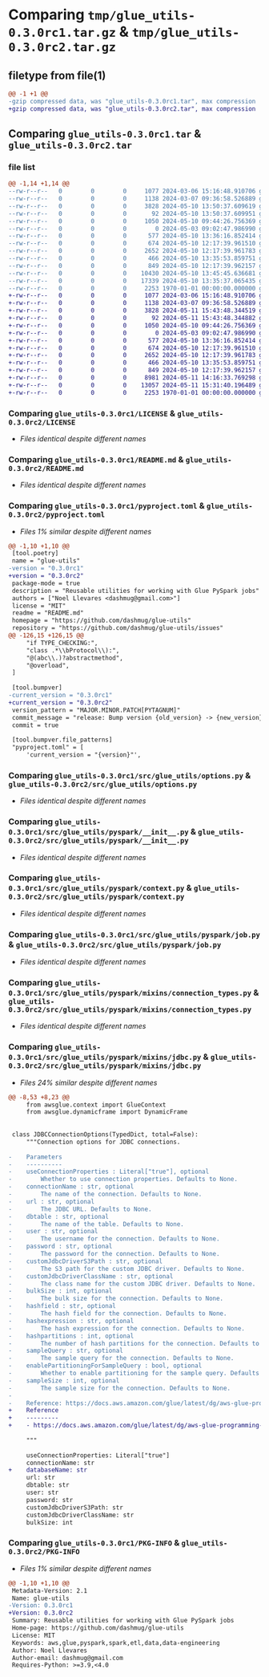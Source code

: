 # Comparing `tmp/glue_utils-0.3.0rc1.tar.gz` & `tmp/glue_utils-0.3.0rc2.tar.gz`

## filetype from file(1)

```diff
@@ -1 +1 @@
-gzip compressed data, was "glue_utils-0.3.0rc1.tar", max compression
+gzip compressed data, was "glue_utils-0.3.0rc2.tar", max compression
```

## Comparing `glue_utils-0.3.0rc1.tar` & `glue_utils-0.3.0rc2.tar`

### file list

```diff
@@ -1,14 +1,14 @@
--rw-r--r--   0        0        0     1077 2024-03-06 15:16:48.910706 glue_utils-0.3.0rc1/LICENSE
--rw-r--r--   0        0        0     1138 2024-03-07 09:36:58.526889 glue_utils-0.3.0rc1/README.md
--rw-r--r--   0        0        0     3828 2024-05-10 13:50:37.609619 glue_utils-0.3.0rc1/pyproject.toml
--rw-r--r--   0        0        0       92 2024-05-10 13:50:37.609951 glue_utils-0.3.0rc1/src/glue_utils/__init__.py
--rw-r--r--   0        0        0     1050 2024-05-10 09:44:26.756369 glue_utils-0.3.0rc1/src/glue_utils/options.py
--rw-r--r--   0        0        0        0 2024-05-03 09:02:47.986990 glue_utils-0.3.0rc1/src/glue_utils/py.typed
--rw-r--r--   0        0        0      577 2024-05-10 13:36:16.852414 glue_utils-0.3.0rc1/src/glue_utils/pyspark/__init__.py
--rw-r--r--   0        0        0      674 2024-05-10 12:17:39.961510 glue_utils-0.3.0rc1/src/glue_utils/pyspark/context.py
--rw-r--r--   0        0        0     2652 2024-05-10 12:17:39.961783 glue_utils-0.3.0rc1/src/glue_utils/pyspark/job.py
--rw-r--r--   0        0        0      466 2024-05-10 13:35:53.859751 glue_utils-0.3.0rc1/src/glue_utils/pyspark/mixins/__init__.py
--rw-r--r--   0        0        0      849 2024-05-10 12:17:39.962157 glue_utils-0.3.0rc1/src/glue_utils/pyspark/mixins/connection_types.py
--rw-r--r--   0        0        0    10430 2024-05-10 13:45:45.636681 glue_utils-0.3.0rc1/src/glue_utils/pyspark/mixins/jdbc.py
--rw-r--r--   0        0        0    17339 2024-05-10 13:35:37.065435 glue_utils-0.3.0rc1/src/glue_utils/pyspark/mixins/s3.py
--rw-r--r--   0        0        0     2253 1970-01-01 00:00:00.000000 glue_utils-0.3.0rc1/PKG-INFO
+-rw-r--r--   0        0        0     1077 2024-03-06 15:16:48.910706 glue_utils-0.3.0rc2/LICENSE
+-rw-r--r--   0        0        0     1138 2024-03-07 09:36:58.526889 glue_utils-0.3.0rc2/README.md
+-rw-r--r--   0        0        0     3828 2024-05-11 15:43:48.344519 glue_utils-0.3.0rc2/pyproject.toml
+-rw-r--r--   0        0        0       92 2024-05-11 15:43:48.344882 glue_utils-0.3.0rc2/src/glue_utils/__init__.py
+-rw-r--r--   0        0        0     1050 2024-05-10 09:44:26.756369 glue_utils-0.3.0rc2/src/glue_utils/options.py
+-rw-r--r--   0        0        0        0 2024-05-03 09:02:47.986990 glue_utils-0.3.0rc2/src/glue_utils/py.typed
+-rw-r--r--   0        0        0      577 2024-05-10 13:36:16.852414 glue_utils-0.3.0rc2/src/glue_utils/pyspark/__init__.py
+-rw-r--r--   0        0        0      674 2024-05-10 12:17:39.961510 glue_utils-0.3.0rc2/src/glue_utils/pyspark/context.py
+-rw-r--r--   0        0        0     2652 2024-05-10 12:17:39.961783 glue_utils-0.3.0rc2/src/glue_utils/pyspark/job.py
+-rw-r--r--   0        0        0      466 2024-05-10 13:35:53.859751 glue_utils-0.3.0rc2/src/glue_utils/pyspark/mixins/__init__.py
+-rw-r--r--   0        0        0      849 2024-05-10 12:17:39.962157 glue_utils-0.3.0rc2/src/glue_utils/pyspark/mixins/connection_types.py
+-rw-r--r--   0        0        0     8981 2024-05-11 14:16:33.769298 glue_utils-0.3.0rc2/src/glue_utils/pyspark/mixins/jdbc.py
+-rw-r--r--   0        0        0    13057 2024-05-11 15:31:40.196489 glue_utils-0.3.0rc2/src/glue_utils/pyspark/mixins/s3.py
+-rw-r--r--   0        0        0     2253 1970-01-01 00:00:00.000000 glue_utils-0.3.0rc2/PKG-INFO
```

### Comparing `glue_utils-0.3.0rc1/LICENSE` & `glue_utils-0.3.0rc2/LICENSE`

 * *Files identical despite different names*

### Comparing `glue_utils-0.3.0rc1/README.md` & `glue_utils-0.3.0rc2/README.md`

 * *Files identical despite different names*

### Comparing `glue_utils-0.3.0rc1/pyproject.toml` & `glue_utils-0.3.0rc2/pyproject.toml`

 * *Files 1% similar despite different names*

```diff
@@ -1,10 +1,10 @@
 [tool.poetry]
 name = "glue-utils"
-version = "0.3.0rc1"
+version = "0.3.0rc2"
 package-mode = true
 description = "Reusable utilities for working with Glue PySpark jobs"
 authors = ["Noel Llevares <dashmug@gmail.com>"]
 license = "MIT"
 readme = "README.md"
 homepage = "https://github.com/dashmug/glue-utils"
 repository = "https://github.com/dashmug/glue-utils/issues"
@@ -126,15 +126,15 @@
     "if TYPE_CHECKING:",
     "class .*\\bProtocol\\):",
     "@(abc\\.)?abstractmethod",
     "@overload",
 ]
 
 [tool.bumpver]
-current_version = "0.3.0rc1"
+current_version = "0.3.0rc2"
 version_pattern = "MAJOR.MINOR.PATCH[PYTAGNUM]"
 commit_message = "release: Bump version {old_version} -> {new_version}"
 commit = true
 
 [tool.bumpver.file_patterns]
 "pyproject.toml" = [
     'current_version = "{version}"',
```

### Comparing `glue_utils-0.3.0rc1/src/glue_utils/options.py` & `glue_utils-0.3.0rc2/src/glue_utils/options.py`

 * *Files identical despite different names*

### Comparing `glue_utils-0.3.0rc1/src/glue_utils/pyspark/__init__.py` & `glue_utils-0.3.0rc2/src/glue_utils/pyspark/__init__.py`

 * *Files identical despite different names*

### Comparing `glue_utils-0.3.0rc1/src/glue_utils/pyspark/context.py` & `glue_utils-0.3.0rc2/src/glue_utils/pyspark/context.py`

 * *Files identical despite different names*

### Comparing `glue_utils-0.3.0rc1/src/glue_utils/pyspark/job.py` & `glue_utils-0.3.0rc2/src/glue_utils/pyspark/job.py`

 * *Files identical despite different names*

### Comparing `glue_utils-0.3.0rc1/src/glue_utils/pyspark/mixins/connection_types.py` & `glue_utils-0.3.0rc2/src/glue_utils/pyspark/mixins/connection_types.py`

 * *Files identical despite different names*

### Comparing `glue_utils-0.3.0rc1/src/glue_utils/pyspark/mixins/jdbc.py` & `glue_utils-0.3.0rc2/src/glue_utils/pyspark/mixins/jdbc.py`

 * *Files 24% similar despite different names*

```diff
@@ -8,53 +8,23 @@
     from awsglue.context import GlueContext
     from awsglue.dynamicframe import DynamicFrame
 
 
 class JDBCConnectionOptions(TypedDict, total=False):
     """Connection options for JDBC connections.
 
-    Parameters
-    ----------
-    useConnectionProperties : Literal["true"], optional
-        Whether to use connection properties. Defaults to None.
-    connectionName : str, optional
-        The name of the connection. Defaults to None.
-    url : str, optional
-        The JDBC URL. Defaults to None.
-    dbtable : str, optional
-        The name of the table. Defaults to None.
-    user : str, optional
-        The username for the connection. Defaults to None.
-    password : str, optional
-        The password for the connection. Defaults to None.
-    customJdbcDriverS3Path : str, optional
-        The S3 path for the custom JDBC driver. Defaults to None.
-    customJdbcDriverClassName : str, optional
-        The class name for the custom JDBC driver. Defaults to None.
-    bulkSize : int, optional
-        The bulk size for the connection. Defaults to None.
-    hashfield : str, optional
-        The hash field for the connection. Defaults to None.
-    hashexpression : str, optional
-        The hash expression for the connection. Defaults to None.
-    hashpartitions : int, optional
-        The number of hash partitions for the connection. Defaults to None.
-    sampleQuery : str, optional
-        The sample query for the connection. Defaults to None.
-    enablePartitioningForSampleQuery : bool, optional
-        Whether to enable partitioning for the sample query. Defaults to None.
-    sampleSize : int, optional
-        The sample size for the connection. Defaults to None.
-
-    Reference: https://docs.aws.amazon.com/glue/latest/dg/aws-glue-programming-etl-connect-jdbc-home.html
+    Reference
+    ---------
+    - https://docs.aws.amazon.com/glue/latest/dg/aws-glue-programming-etl-connect-jdbc-home.html
 
     """
 
     useConnectionProperties: Literal["true"]
     connectionName: str
+    databaseName: str
     url: str
     dbtable: str
     user: str
     password: str
     customJdbcDriverS3Path: str
     customJdbcDriverClassName: str
     bulkSize: int
```

### Comparing `glue_utils-0.3.0rc1/PKG-INFO` & `glue_utils-0.3.0rc2/PKG-INFO`

 * *Files 1% similar despite different names*

```diff
@@ -1,10 +1,10 @@
 Metadata-Version: 2.1
 Name: glue-utils
-Version: 0.3.0rc1
+Version: 0.3.0rc2
 Summary: Reusable utilities for working with Glue PySpark jobs
 Home-page: https://github.com/dashmug/glue-utils
 License: MIT
 Keywords: aws,glue,pyspark,spark,etl,data,data-engineering
 Author: Noel Llevares
 Author-email: dashmug@gmail.com
 Requires-Python: >=3.9,<4.0
```

